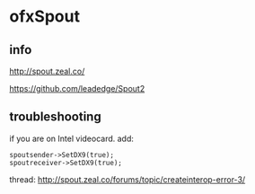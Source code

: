 ofxSpout
========

## info

http://spout.zeal.co/

https://github.com/leadedge/Spout2

## troubleshooting

if you are on Intel videocard. add:

```
spoutsender->SetDX9(true);  
spoutreceiver->SetDX9(true);
```
thread: http://spout.zeal.co/forums/topic/createinterop-error-3/

